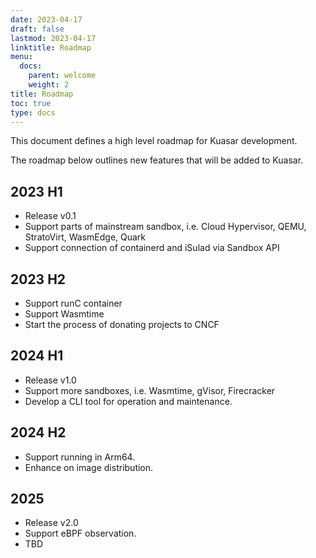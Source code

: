 ```yaml
---
date: 2023-04-17
draft: false
lastmod: 2023-04-17
linktitle: Roadmap
menu:
  docs:
    parent: welcome
    weight: 2
title: Roadmap
toc: true
type: docs
---
```

This document defines a high level roadmap for Kuasar development.

The roadmap below outlines new features that will be added to Kuasar.

## 2023 H1

+ Release v0.1
+ Support parts of mainstream sandbox, i.e. Cloud Hypervisor, QEMU, StratoVirt, WasmEdge, Quark
+ Support connection of containerd and iSulad via Sandbox API

## 2023 H2

+ Support runC container
+ Support Wasmtime
+ Start the process of donating projects to CNCF

## 2024 H1

+ Release v1.0
+ Support more sandboxes, i.e. Wasmtime, gVisor, Firecracker
+ Develop a CLI tool for operation and maintenance.

## 2024 H2

+ Support running in Arm64.
+ Enhance on image distribution.

## 2025

+ Release v2.0
+ Support eBPF observation.
+ TBD
